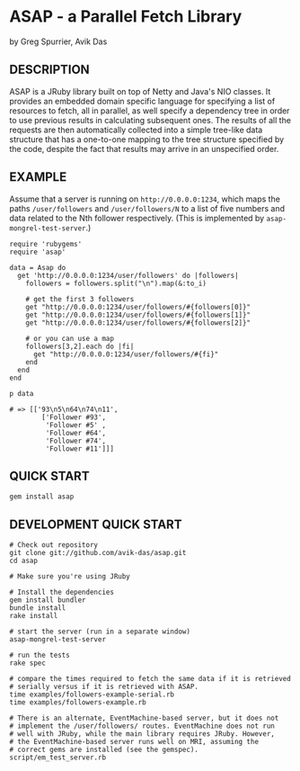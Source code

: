 ASAP - a Parallel Fetch Library
===============================

by Greg Spurrier, Avik Das

DESCRIPTION
-----------

ASAP is a JRuby library built on top of Netty and Java's NIO classes. It
provides an embedded domain specific language for specifying a list of
resources to fetch, all in parallel, as well specify a dependency tree
in order to use previous results in calculating subsequent ones. The
results of all the requests are then automatically collected into a
simple tree-like data structure that has a one-to-one mapping to the
tree structure specified by the code, despite the fact that results may
arrive in an unspecified order.

EXAMPLE
-------

Assume that a server is running on `http://0.0.0.0:1234`, which maps the
paths `/user/followers` and `/user/followers/N` to a list of five
numbers and data related to the Nth follower respectively. (This is
implemented by `asap-mongrel-test-server`.)

    require 'rubygems'
    require 'asap'
  
    data = Asap do
      get 'http://0.0.0.0:1234/user/followers' do |followers|
        followers = followers.split("\n").map(&:to_i)
  
        # get the first 3 followers
        get "http://0.0.0.0:1234/user/followers/#{followers[0]}"
        get "http://0.0.0.0:1234/user/followers/#{followers[1]}"
        get "http://0.0.0.0:1234/user/followers/#{followers[2]}"
  
        # or you can use a map
        followers[3,2].each do |fi|
          get "http://0.0.0.0:1234/user/followers/#{fi}"
        end
      end
    end
  
    p data
  
    # => [['93\n5\n64\n74\n11',
            ['Follower #93',
             'Follower #5' ,
             'Follower #64',
             'Follower #74',
             'Follower #11']]]

QUICK START
-----------
  
    gem install asap

DEVELOPMENT QUICK START
-----------------------

    # Check out repository
    git clone git://github.com/avik-das/asap.git
    cd asap
  
    # Make sure you're using JRuby
  
    # Install the dependencies
    gem install bundler
    bundle install
    rake install
  
    # start the server (run in a separate window)
    asap-mongrel-test-server
  
    # run the tests
    rake spec
  
    # compare the times required to fetch the same data if it is retrieved
    # serially versus if it is retrieved with ASAP.
    time examples/followers-example-serial.rb
    time examples/followers-example.rb
    
    # There is an alternate, EventMachine-based server, but it does not
    # implement the /user/followers/ routes. EventMachine does not run
    # well with JRuby, while the main library requires JRuby. However,
    # the EventMachine-based server runs well on MRI, assuming the
    # correct gems are installed (see the gemspec).
    script/em_test_server.rb
